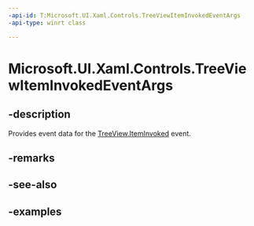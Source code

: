 ```yaml
---
-api-id: T:Microsoft.UI.Xaml.Controls.TreeViewItemInvokedEventArgs
-api-type: winrt class

---
```

<!-- Class syntax.
public class TreeViewItemInvokedEventArgs 
-->

# Microsoft.UI.Xaml.Controls.TreeViewItemInvokedEventArgs


## -description

Provides event data for the [TreeView.ItemInvoked](treeview_iteminvoked.md) event.


## -remarks


## -see-also


## -examples



